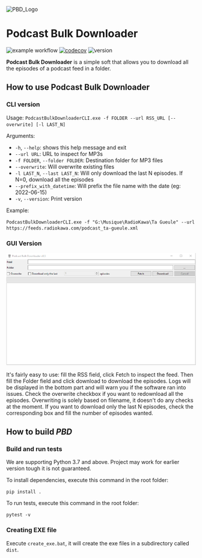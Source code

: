 ![PBD_Logo](img/pdb_logo_small.png)

# Podcast Bulk Downloader
![example workflow](https://github.com/cnovel/PodcastBulkDownloader/actions/workflows/python-app.yml/badge.svg) [![codecov](https://codecov.io/gh/cnovel/PodcastBulkDownloader/branch/master/graph/badge.svg)](https://codecov.io/gh/cnovel/PodcastBulkDownloader) ![version](https://img.shields.io/badge/Python-3.7%20%7C%203.8%20%7C%203.9%20%7C%203.10%20%7C%203.11-blue)

**Podcast Bulk Downloader** is a simple soft that allows you to download all the episodes of a podcast feed in a folder.

## How to use Podcast Bulk Downloader
### CLI version
Usage: `PodcastBulkDownloaderCLI.exe -f FOLDER --url RSS_URL [--overwrite] [-l LAST_N]`

Arguments:
* `-h`, `--help`: shows this help message and exit
* `--url URL`: URL to inspect for MP3s
* `-f FOLDER`, `--folder FOLDER`: Destination folder for MP3 files
* `--overwrite`: Will overwrite existing files
* `-l LAST_N`, `--last LAST_N`: Will only download the last N episodes. If N=0, download all the episodes
* `--prefix_with_datetime`: Will prefix the file name with the date (eg: 2022-06-15)
* `-v`, `--version`: Print version

Example:
```
PodcastBulkDownloaderCLI.exe -f "G:\Musique\RadioKawa\Ta Gueule" --url https://feeds.radiokawa.com/podcast_ta-gueule.xml
```

### GUI Version
![PBD_GUI](img/PBD_GUI_v0.5.png)

It's fairly easy to use: fill the RSS field, click Fetch to inspect the feed.
Then fill the Folder field and click download to download the episodes.
Logs will be displayed in the bottom part and will warn you if the software ran into issues.
Check the overwrite checkbox if you want to redownload all the episodes.
Overwriting is solely based on filename, it doesn't do any checks at the moment.
If you want to download only the last N episodes, check the corresponding box and fill the number of episodes wanted.

## How to build _PBD_
### Build and run tests
We are supporting Python 3.7 and above. Project may work for earlier version tough it is not guaranteed.

To install dependencies, execute this command in the root folder:
```
pip install .
```

To run tests, execute this command in the root folder:
```
pytest -v
```

### Creating EXE file
Execute `create_exe.bat`, it will create the exe files in a subdirectory called `dist`.
